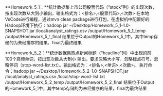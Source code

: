 **Homework_5_1：**统计数据集上市公司股票代码（“stock”列）的出现次数，按出现次数从⼤到⼩输出，输出格式为：<排名>,<股票代码>,<次数>
在本地VsCode进行编程，通过mvn clean package进行打包，在虚拟机中配置好的Hadoop环境下执行：hadoop jar ~/Desktop/Homework_5_1-1.0-SNAPSHOT.jar /local/analyst_ratings.csv /output/Homework_5_1_temp /output/Homework_5_1_final
结果位于Output的Homework_5_1中，其中temp存储的为未经排序的结果，final为最终结果

**Homework_5_2：**统计数据集热点新闻标题（“headline”列）中出现的前100个⾼频单词，按出现次数从⼤到⼩ 输出。要求忽略⼤⼩写，忽略标点符号，忽略停词（stop-word-list.txt）。输出格式为：<排名>,<单词>,<次数>。
执行命令：hadoop jar ~/Desktop/Homework_5_2-1.0-SNAPSHOT.jar /local/analyst_ratings.csv /local/stop-word-list.txt  /output/Homework_5_2_temp /output/Homework_5_2_final
结果位于Output的Homework_5_1中，其中temp存储的为未经排序的结果，final为最终结果
